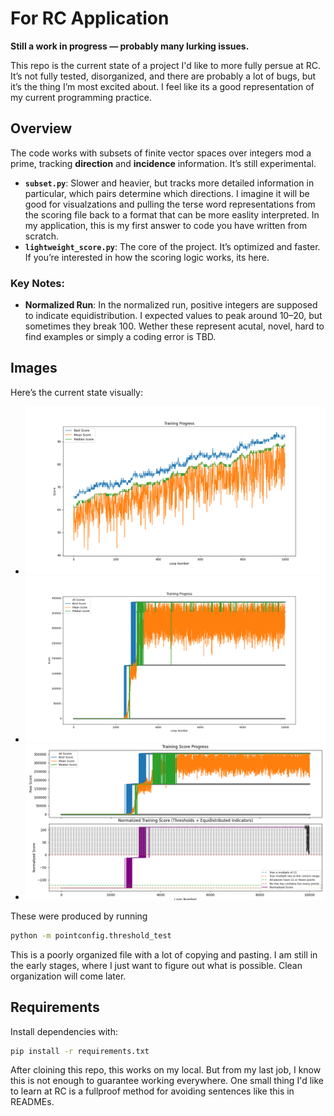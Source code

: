 # For RC Application

**Still a work in progress — probably many lurking issues.**

This repo is the current state of a project I'd like to more fully persue at RC. It’s not fully tested, disorganized, and there are probably a lot of bugs, but it’s the thing I’m most excited about. I feel like its a good representation of my current programming practice.

## Overview

The code works with subsets of finite vector spaces over integers mod a prime, tracking **direction** and **incidence** information. It’s still experimental.

- **`subset.py`**: Slower and heavier, but tracks more detailed information in particular, which pairs determine which directions. I imagine it will be good for visualzations and pulling the terse word representations from the scoring file back to a format that can be more easlity interpreted. In my application, this is my first answer to code you have written from scratch.
- **`lightweight_score.py`**: The core of the project. It’s optimized and faster. If you’re interested in how the scoring logic works, its here.

### Key Notes:
- **Normalized Run**: In the normalized run, positive integers are supposed to indicate equidistribution. I expected values to peak around 10–20, but sometimes they break 100. Wether these represent acutal, novel, hard to find examples or simply a coding error is TBD.

## Images

Here’s the current state visually:

- ![First Training](images/first_training_image.png)
- ![Full First Training](images/full_first_training.png)
- ![Normalized Training](images/normalized_training.png)

These were produced by running

```zsh
python -m pointconfig.threshold_test
```
This is a poorly organized file with a lot of copying and pasting. I am still in the early stages, where I just want to figure out what is possible. Clean organization will come later.

## Requirements

Install dependencies with:

```zsh
pip install -r requirements.txt
```
After cloining this repo, this works on my local. But from my last job, I know this is not enough to guarantee working everywhere. One small thing I'd like to learn at RC is a fullproof method for avoiding sentences like this in READMEs.
